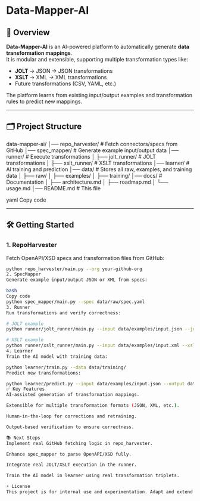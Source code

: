 # Data-Mapper-AI

## 🚀 Overview
**Data-Mapper-AI** is an AI-powered platform to automatically generate **data transformation mappings**.  
It is modular and extensible, supporting multiple transformation types like:

- **JOLT** → JSON → JSON transformations  
- **XSLT** → XML → XML transformations  
- Future transformations (CSV, YAML, etc.)  

The platform learns from existing input/output examples and transformation rules to predict new mappings.

---

## 🗂️ Project Structure

data-mapper-ai/
│── repo_harvester/ # Fetch connectors/specs from GitHub
│── spec_mapper/ # Generate example input/output data
│── runner/ # Execute transformations
│ ├── jolt_runner/ # JOLT transformations
│ ├── xslt_runner/ # XSLT transformations
│── learner/ # AI training and prediction
│── data/ # Stores all raw, examples, and training data
│ ├── raw/
│ ├── examples/
│ ├── training/
│── docs/ # Documentation
│ ├── architecture.md
│ ├── roadmap.md
│ └── usage.md
│── README.md # This file

yaml
Copy code

---

## 🛠️ Getting Started

### 1. RepoHarvester
Fetch OpenAPI/XSD specs and transformation files from GitHub:
```bash
python repo_harvester/main.py --org your-github-org
2. SpecMapper
Generate example input/output JSON or XML from specs:

bash
Copy code
python spec_mapper/main.py --spec data/raw/spec.yaml
3. Runner
Run transformations and verify correctness:

# JOLT example
python runner/jolt_runner/main.py --input data/examples/input.json --jolt mapping.jolt --output data/examples/output.json

# XSLT example
python runner/xslt_runner/main.py --input data/examples/input.xml --xslt mapping.xslt --output data/examples/output.xml
4. Learner
Train the AI model with training data:

python learner/train.py --data data/training/
Predict new transformations:

python learner/predict.py --input data/examples/input.json --output data/examples/output.json
✅ Key Features
AI-assisted generation of transformation mappings.

Extensible for multiple transformation formats (JSON, XML, etc.).

Human-in-the-loop for corrections and retraining.

Output-based verification to ensure correctness.

📚 Next Steps
Implement real GitHub fetching logic in repo_harvester.

Enhance spec_mapper to parse OpenAPI/XSD fully.

Integrate real JOLT/XSLT execution in the runner.

Train the AI model in learner using real transformation triplets.

⚡ License
This project is for internal use and experimentation. Adapt and extend as needed.

